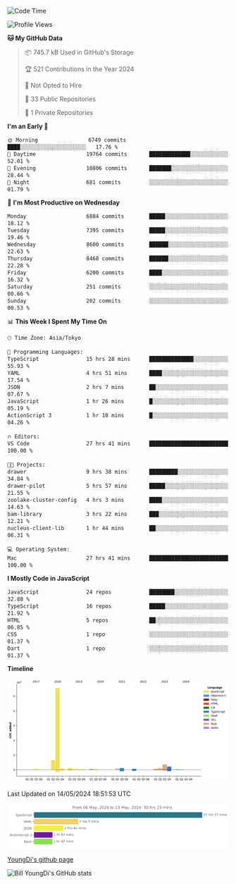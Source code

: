 <!--START_SECTION:waka-->
![Code Time](http://img.shields.io/badge/Code%20Time-675%20hrs%2022%20mins-blue)

![Profile Views](http://img.shields.io/badge/Profile%20Views-2-blue)

**🐱 My GitHub Data** 

> 📦 745.7 kB Used in GitHub's Storage 
 > 
> 🏆 521 Contributions in the Year 2024
 > 
> 🚫 Not Opted to Hire
 > 
> 📜 33 Public Repositories 
 > 
> 🔑 1 Private Repositories 
 > 
**I'm an Early 🐤** 

```text
🌞 Morning                6749 commits        ████░░░░░░░░░░░░░░░░░░░░░   17.76 % 
🌆 Daytime                19764 commits       █████████████░░░░░░░░░░░░   52.01 % 
🌃 Evening                10806 commits       ███████░░░░░░░░░░░░░░░░░░   28.44 % 
🌙 Night                  681 commits         ░░░░░░░░░░░░░░░░░░░░░░░░░   01.79 % 
```
📅 **I'm Most Productive on Wednesday** 

```text
Monday                   6884 commits        █████░░░░░░░░░░░░░░░░░░░░   18.12 % 
Tuesday                  7395 commits        █████░░░░░░░░░░░░░░░░░░░░   19.46 % 
Wednesday                8600 commits        ██████░░░░░░░░░░░░░░░░░░░   22.63 % 
Thursday                 8468 commits        ██████░░░░░░░░░░░░░░░░░░░   22.28 % 
Friday                   6200 commits        ████░░░░░░░░░░░░░░░░░░░░░   16.32 % 
Saturday                 251 commits         ░░░░░░░░░░░░░░░░░░░░░░░░░   00.66 % 
Sunday                   202 commits         ░░░░░░░░░░░░░░░░░░░░░░░░░   00.53 % 
```


📊 **This Week I Spent My Time On** 

```text
🕑︎ Time Zone: Asia/Tokyo

💬 Programming Languages: 
TypeScript               15 hrs 28 mins      ██████████████░░░░░░░░░░░   55.93 % 
YAML                     4 hrs 51 mins       ████░░░░░░░░░░░░░░░░░░░░░   17.54 % 
JSON                     2 hrs 7 mins        ██░░░░░░░░░░░░░░░░░░░░░░░   07.67 % 
JavaScript               1 hr 26 mins        █░░░░░░░░░░░░░░░░░░░░░░░░   05.19 % 
ActionScript 3           1 hr 10 mins        █░░░░░░░░░░░░░░░░░░░░░░░░   04.26 % 

🔥 Editors: 
VS Code                  27 hrs 41 mins      █████████████████████████   100.00 % 

🐱‍💻 Projects: 
drawer                   9 hrs 38 mins       █████████░░░░░░░░░░░░░░░░   34.84 % 
drawer-pilot             5 hrs 57 mins       █████░░░░░░░░░░░░░░░░░░░░   21.55 % 
zoolake-cluster-config   4 hrs 3 mins        ████░░░░░░░░░░░░░░░░░░░░░   14.63 % 
bam-library              3 hrs 22 mins       ███░░░░░░░░░░░░░░░░░░░░░░   12.21 % 
nucleus-client-lib       1 hr 44 mins        ██░░░░░░░░░░░░░░░░░░░░░░░   06.31 % 

💻 Operating System: 
Mac                      27 hrs 41 mins      █████████████████████████   100.00 % 
```

**I Mostly Code in JavaScript** 

```text
JavaScript               24 repos            ████████░░░░░░░░░░░░░░░░░   32.88 % 
TypeScript               16 repos            █████░░░░░░░░░░░░░░░░░░░░   21.92 % 
HTML                     5 repos             ██░░░░░░░░░░░░░░░░░░░░░░░   06.85 % 
CSS                      1 repo              ░░░░░░░░░░░░░░░░░░░░░░░░░   01.37 % 
Dart                     1 repo              ░░░░░░░░░░░░░░░░░░░░░░░░░   01.37 % 
```



**Timeline**

![Lines of Code chart](https://raw.githubusercontent.com/Youngdi/Youngdi/master/assets/bar_graph.png)


 Last Updated on 14/05/2024 18:51:53 UTC
<!--END_SECTION:waka-->

![wakatime](./images/stat.svg)

[YoungDi's github page](https://youngdi.github.io)

![Bill YoungDi's GitHub stats](https://github-readme-stats.vercel.app/api?username=youngdi&count_private=true&show_icons=true)
